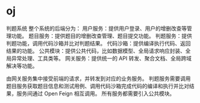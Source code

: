 # oj
判题系统
整个系统的后端分为：
用户服务：提供用户登录、用户的增删改查等管理功能。
题目服务：提供题目的增删改查管理、题目提交功能。
判题服务：提供判题功能，调用代码沙箱并比对判题结果。
代码沙箱：提供编译执行代码、返回结果的功能。
公共模块：提供公共代码，比如数据模型、全局请求响应封装、全局异常处理、工具类等。
网关服务：提供统一的 API 转发、聚合文档、全局跨域解决等功能。

由网关服务集中接受前端的请求，并转发到对应的业务服务。
判题服务需要调用题目服务获取题目信息和测试用例、调用代码沙箱完成代码的编译和执行并比对结果，服务间通过 Open Feign 相互调用。
所有服务都需要引入公共模块。

